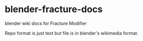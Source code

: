 # blender-fracture-docs
blender wiki docs for Fracture Modifier

Repo format is just text but file is in blender's wikimedia format.
